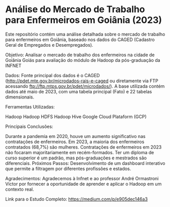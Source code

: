 # Análise do Mercado de Trabalho para Enfermeiros em Goiânia (2023)
Este repositório contém uma análise detalhada sobre o mercado de trabalho para enfermeiros em Goiânia, baseado nos dados do CAGED (Cadastro Geral de Empregados e Desempregados).

Objetivo:
Analisar o mercado de trabalho dos enfermeiros na cidade de Goiânia Goiás para avaliação do módulo de Hadoop da pós-graduação da INFNET

Dados:
Fonte principal dos dados é o CAGED (http://pdet.mte.gov.br/microdados-rais-e-caged ou diretamente via FTP acessando ftp://ftp.mtps.gov.br/pdet/microdados/). A base utilizada contém dados até maio de 2023, com uma tabela principal (Fato) e 22 tabelas dimensionais.

Ferramentas Utilizadas:

Hadoop
Hadoop HDFS
Hadoop Hive
Google Cloud Plataform (GCP)


Principais Conclusões:

Durante a pandemia em 2020, houve um aumento significativo nas contratações de enfermeiros.
Em 2023, a maioria dos enfermeiros contratados (68,7%) são mulheres.
Contratações de enfermeiros em 2023 não focaram majoritariamente em recém-formados.
Ter um diploma de curso superior é um padrão, mas pós-graduações e mestrados são diferenciais.
Próximos Passos:
Desenvolvimento de um dashboard interativo que permite a filtragem por diferentes profissões e estados.

Agradecimentos:
Agradecemos à Infnet e ao professor André Ormastroni Victor por fornecer a oportunidade de aprender e aplicar o Hadoop em um contexto real.

Link para o Estudo Completo: https://medium.com/p/e905dec146a3
